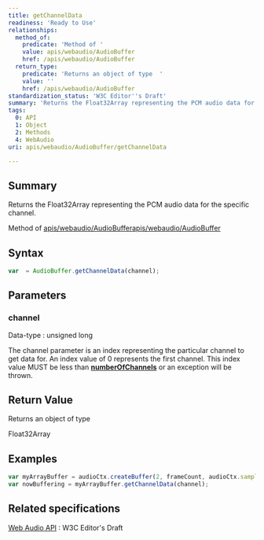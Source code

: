 ```yaml
---
title: getChannelData
readiness: 'Ready to Use'
relationships:
  method_of:
    predicate: 'Method of '
    value: apis/webaudio/AudioBuffer
    href: /apis/webaudio/AudioBuffer
  return_type:
    predicate: 'Returns an object of type  '
    value: ''
    href: /apis/webaudio/AudioBuffer
standardization_status: 'W3C Editor''s Draft'
summary: 'Returns the Float32Array representing the PCM audio data for the specific channel.'
tags:
  0: API
  1: Object
  2: Methods
  4: WebAudio
uri: apis/webaudio/AudioBuffer/getChannelData

---
```

## <span>Summary</span>

Returns the Float32Array representing the PCM audio data for the specific channel.

Method of [apis/webaudio/AudioBuffer](/apis/webaudio/AudioBuffer)[apis/webaudio/AudioBuffer](/apis/webaudio/AudioBuffer)

## <span>Syntax</span>

``` js
var  = AudioBuffer.getChannelData(channel);
```

## <span>Parameters</span>

### <span>channel</span>

 Data-type
:   unsigned long

 The channel parameter is an index representing the particular channel to get data for. An index value of 0 represents the first channel. This index value MUST be less than [**numberOfChannels**](/apis/webaudio/AudioBuffer/numberOfChannels) or an exception will be thrown.

## <span>Return Value</span>

Returns an object of type<span></span>

Float32Array

## <span>Examples</span>

``` js
var myArrayBuffer = audioCtx.createBuffer(2, frameCount, audioCtx.sampleRate);
var nowBuffering = myArrayBuffer.getChannelData(channel);
```

## <span>Related specifications</span>

[Web Audio API](http://webaudio.github.io/web-audio-api/)
:   W3C Editor's Draft

